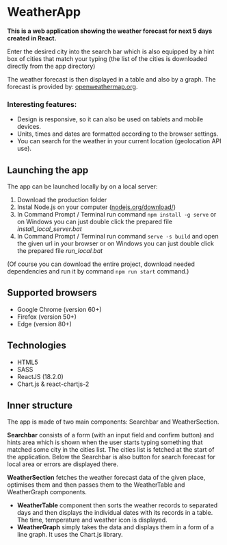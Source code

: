 # WeatherApp

**This is a web application showing the weather forecast for next 5 days created in React.**

Enter the desired city into the search bar which is also equipped by a hint box of cities that match your typing (the list of the cities is downloaded directly from the app directory)

The weather forecast is then displayed in a table and also by a graph. The forecast is provided by: [openweathermap.org](https://openweathermap.org/).

### Interesting features:

- Design is responsive, so it can also be used on tablets and mobile  
  devices.
- Units, times and dates are formatted according to the browser settings.
- You can search for the weather in your current location (geolocation API use).

## Launching the app

The app can be launched locally by on a local server:

1.  Download the production folder
2.  Instal Node.js on your computer ([nodejs.org/download/](https://nodejs.org/en/download/))
3.  In Command Prompt / Terminal run command `npm install -g serve` or on Windows you can just double click the prepared file _install_local_server.bat_
4.  In Command Prompt / Terminal run command `serve -s build` and open the given url in your browser or on Windows you can just double click the prepared file _run_local.bat_

(Of course you can download the entire project, download needed dependencies and run it by command `npm run start` command.)

## Supported browsers

- Google Chrome (version 60+)
- Firefox (version 50+)
- Edge (version 80+)

## Technologies

- HTML5
- SASS
- ReactJS (18.2.0)
- Chart.js & react-chartjs-2

## Inner structure

The app is made of two main components: Searchbar and WeatherSection.

**Searchbar** consists of a form (with an input field and confirm button) and hints area which is shown when the user starts typing something that matched some city in the cities list. The cities list is fetched at the start of the application.
Below the Searchbar is also button for search forecast for local area or errors are displayed there.

**WeatherSection** fetches the weather forecast data of the given place, optimises them and then passes them to the WeatherTable and WeatherGraph components.

- **WeatherTable** component then sorts the weather records to separated days and then displays the individual dates with its records in a table. The time, temperature and weather icon is displayed.
- **WeatherGraph** simply takes the data and displays them in a form of a line graph. It uses the Chart.js library.
